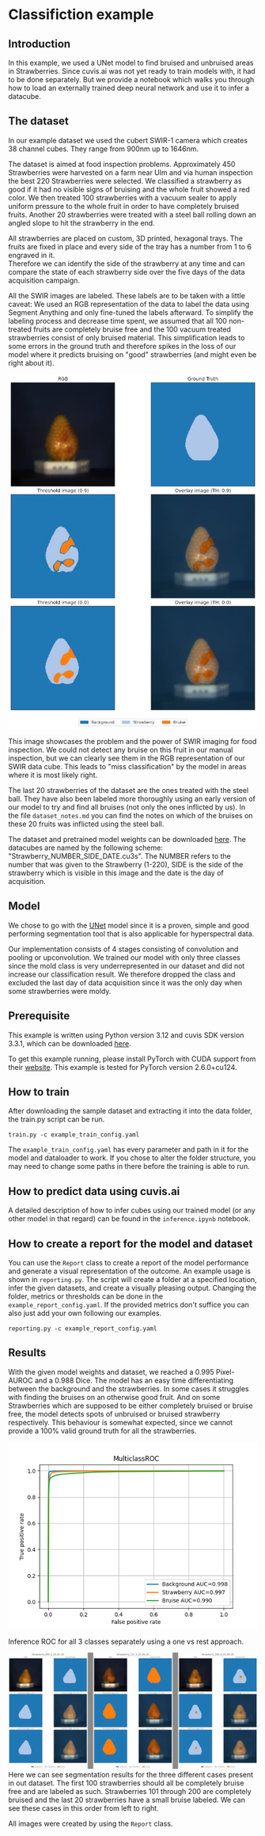 # Classifiction example

## Introduction

In this example, we used a UNet model to find bruised and unbruised areas in Strawberries.
Since cuvis.ai was not yet ready to train models with, it had to be done separately. But we provide a notebook which
walks you through how to load an externally trained deep neural network and use it to infer a datacube.

## The dataset

In our example dataset we used the cubert SWIR-1 camera which creates 38 channel cubes. They range from 900nm up to
1646nm.

The dataset is aimed at food inspection problems. Approximately 450 Strawberries were harvested on a farm near Ulm and
via human inspection the best 220 Strawberries were selected. We classified a strawberry as good if it had no visible
signs of bruising and the whole fruit showed a red color.
We then treated 100 strawberries with a vacuum sealer to apply uniform pressure to the whole fruit in order to have
completely bruised fruits.
Another 20 strawberries were treated with a steel ball rolling down an angled slope to hit the strawberry in the end.

All strawberries are placed on custom, 3D printed, hexagonal trays. The fruits are fixed in place and every side of the
tray has a number from 1 to 6 engraved in it.  
Therefore we can identify the side of the strawberry at any time and can compare the state of each strawberry side over
the five days of the data acquisition campaign.

All the SWIR images are labeled. These labels are to be taken with a little caveat: We used an RGB representation of
the data to label the data using Segment Anything and only fine-tuned the labels afterward. To simplify the labeling
process and decrease time spent, we assumed that all 100 non-treated fruits are completely bruise free and the 100
vacuum treated strawberries consist of only bruised material. This simplification leads to some errors in the ground
truth and therefore spikes in the loss of our model where it predicts bruising on "good" strawberries (and might even be
right about it).

![possibly wrong groundtruth](README_images/wrong_ground_truth.jpg)

This image showcases the problem and the power of SWIR imaging for food inspection. We could not detect any bruise on
this fruit in our manual inspection, but we can clearly see them in the RGB representation of our SWIR data cube. This
leads to "miss classification" by the model in areas where it is most likely right.

The last 20 strawberries of the dataset are the ones treated with the steel ball. They have also been labeled more
thoroughly using an early version of our model to try and find all bruises (not only the ones inflicted by us).
In the file ``dataset_notes.md`` you can find the notes on which of the bruises on these 20 fruits was inflicted using
the steel ball.

The dataset and pretrained model weights can be
downloaded [here](https://drive.google.com/drive/folders/1K8n2XCAPAHpOrFawpRMGSC-KRHSbTqbf?usp=sharing). The datacubes
are named by the following scheme: "Strawberry_NUMBER_SIDE_DATE.cu3s". The NUMBER refers to the number that was given to
the Strawberry (1-220), SIDE is the side of the strawberry which is visible in this image and the date is the day of
acquisition.

## Model

We chose to go with the [UNet](https://arxiv.org/pdf/1505.04597) model since it is a proven, simple and good
performing segmentation tool that is also applicable for hyperspectral data.

Our implementation consists of 4 stages consisting of convolution and pooling or upconvolution. We trained our model
with only three classes since the mold class is very underrepresented in our dataset and did not increase our
classification result. We therefore dropped the class and excluded the last day of data acquisition since it was the
only day when some strawberries were moldy.

## Prerequisite

This example is written using Python version 3.12 and cuvis SDK version 3.3.1, which can be
downloaded [here](https://cloud.cubert-gmbh.de/s/qpxkyWkycrmBK9m?path=%2FCuvis%203.3.1).

To get this example running, please install PyTorch with CUDA support from
their [website](https://pytorch.org/get-started/locally/). This example is tested for PyTorch version 2.6.0+cu124.

## How to train

After downloading the sample dataset and extracting it into the data folder, the train.py script can be run.

```
train.py -c example_train_config.yaml
```

The `example_train_config.yaml` has every parameter and path in it for the model and dataloader to work.
If you chose to alter the folder structure, you may need to change some paths in there before the training is able to
run.

## How to predict data using cuvis.ai

A detailed description of how to infer cubes using our trained model (or any other model in that regard) can be found in
the `inference.ipynb` notebook.

## How to create a report for the model and dataset

You can use the `Report` class to create a report of the model performance and generate a visual representation of
the outcome. An example usage is shown in `reporting.py`.
The script will create a folder at a specified location, infer the given datasets, and create a visually pleasing
output. Changing the folder, metrics or thresholds can be done in the ``example_report_config.yaml``. If the provided
metrics don't suffice you can also just add your own following our examples.

```
reporting.py -c example_report_config.yaml
```

## Results

With the given model weights and dataset, we reached a 0.995 Pixel-AUROC and a 0.988 Dice. The model has an easy time
differentiating between the background and the strawberries. In some cases it struggles with finding the bruises on an
otherwise good fruit. And on some Strawberries which are supposed to be either completely bruised or bruise free, the
model detects spots of unbruised or bruised strawberry respectively. This behaviour is somewhat expected, since we
cannot provide a 100% valid ground truth for all the strawberries.

![inference ROC](README_images/auroc.png)

Inference ROC for all 3 classes separately using a one vs rest approach.

![inference result](README_images/model_output.jpg)
Here we can see segmentation results for the three different cases present in out dataset. The first 100 strawberries
should all be completely bruise free and are labeled as such. Strawberries 101 through 200 are completely bruised
and the last 20 strawberries have a small bruise labeled. We can see these cases in this order from left to right.

All images were created by using the `Report` class.
